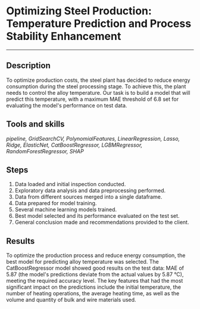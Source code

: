 # Optimizing Steel Production: Temperature Prediction and Process Stability Enhancement
----
## Description

To optimize production costs, the steel plant has decided to reduce energy consumption during the steel processing stage. To achieve this, the plant needs to control the alloy temperature. Our task is to build a model that will predict this temperature, with a maximum MAE threshold of 6.8 set for evaluating the model's performance on test data.

## Tools and skills

_pipeline, GridSearchCV, PolynomialFeatures, LinearRegression, Lasso, Ridge, ElasticNet, CatBoostRegressor, LGBMRegressor, RandomForestRegressor, SHAP_

## Steps

1. Data loaded and initial inspection conducted.
2. Exploratory data analysis and data preprocessing performed.
3. Data from different sources merged into a single dataframe.
4. Data prepared for model training.
5. Several machine learning models trained.
6. Best model selected and its performance evaluated on the test set.
7. General conclusion made and recommendations provided to the client.

## Results

To optimize the production process and reduce energy consumption, the best model for predicting alloy temperature was selected. The CatBoostRegressor model showed good results on the test data: MAE of 5.87 (the model's predictions deviate from the actual values by 5.87 °C), meeting the required accuracy level. The key features that had the most significant impact on the predictions include the initial temperature, the number of heating operations, the average heating time, as well as the volume and quantity of bulk and wire materials used.